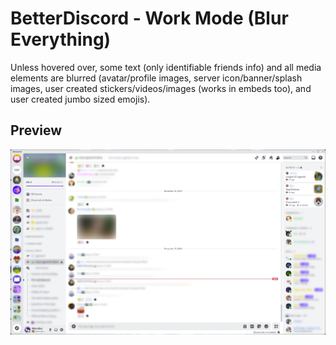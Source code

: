 # BetterDiscord - Work Mode (Blur Everything)
Unless hovered over, some text (only identifiable friends info) and all media elements are blurred (avatar/profile images, server icon/banner/splash images, user created stickers/videos/images (works in embeds too), and user created jumbo sized emojis).

## Preview
![Preview](https://github.com/Andrew-J-Larson/Custom-CSS/blob/main/!-User-Styles/Discord/BetterDiscord/Preview.png?raw=true)

